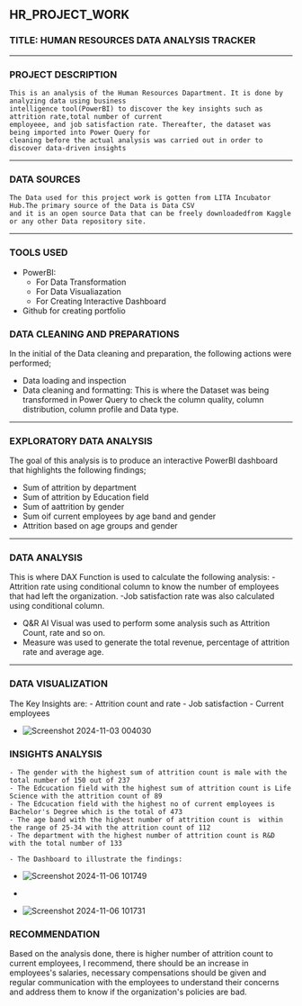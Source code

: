 ## HR_PROJECT_WORK

### TITLE: HUMAN RESOURCES DATA ANALYSIS TRACKER
---
### PROJECT DESCRIPTION
    This is an analysis of the Human Resources Dapartment. It is done by analyzing data using business 
    intelligence tool(PowerBI) to discover the key insights such as attrition rate,total number of current
    employeee, and job satisfaction rate. Thereafter, the dataset was being imported into Power Query for
    cleaning before the actual analysis was carried out in order to discover data-driven insights 
---
### DATA SOURCES
    The Data used for this project work is gotten from LITA Incubator Hub.The primary source of the Data is Data CSV 
    and it is an open source Data that can be freely downloadedfrom Kaggle or any other Data repository site.
---
### TOOLS USED
- PowerBI:
   - For Data Transformation
   - For Data Visualiazation
   - For Creating Interactive Dashboard
- Github for creating portfolio

### DATA CLEANING AND PREPARATIONS
  In the initial of the Data cleaning and preparation, the following actions were performed;
   - Data loading and inspection
   - Data cleaning and formatting: This is where the Dataset was being transformed in Power Query to check the column quality,
     column distribution, column profile and Data type.
---
###  EXPLORATORY DATA ANALYSIS
 The goal of this analysis is to produce an interactive PowerBI dashboard that highlights the following findings; 
  - Sum of attrition by department
  - Sum of attrition by Education field
  - Sum of aattrition by gender
  - Sum oif current employees by age band and gender
  - Attrition based on age groups and gender
---
### DATA ANALYSIS
 This is where DAX Function is used to calculate the following analysis:
   -Attrition rate using conditional column to know the number of employees that had left the organization. 
   -Job satisfaction rate was also calculated using conditional column.
  - Q&R AI Visual was used to perform some analysis such as Attrition Count, rate and so on.
  - Measure was used to generate the total revenue, percentage of attrition rate and average age.
---
 ### DATA VISUALIZATION
   The Key Insights are:
    - Attrition count and rate
    - Job satisfaction
    - Current employees  

 - ![Screenshot 2024-11-03 004030](https://github.com/user-attachments/assets/da5fd706-9eae-4364-8194-334e4ac08175)

### INSIGHTS ANALYSIS
    - The gender with the highest sum of attrition count is male with the total number of 150 out of 237
    - The Edcucation field with the highest sum of attrition count is Life Science with the attrition count of 89 
    - The Edcucation field with the highest no of current employees is Bachelor's Degree which is the total of 473
    - The age band with the highest number of attrition count is  within the range of 25-34 with the attrition count of 112
    - The department with the highest number of attrition count is R&D with the total number of 133

    - The Dashboard to illustrate the findings:
    
-  ![Screenshot 2024-11-06 101749](https://github.com/user-attachments/assets/fe0f44bc-52f4-49b6-b632-ae4c50e0b430)
-  
  
-  ![Screenshot 2024-11-06 101731](https://github.com/user-attachments/assets/35924bd7-4581-43a3-a226-c61d94994a07)

### RECOMMENDATION
 Based on the analysis done, there is higher number of attrition count to current employees, I recommend, there should be an increase 
 in employees's salaries, necessary compensations should be given and regular communication with the employees to understand their concerns and
 address them to know if the organization's policies are bad.

